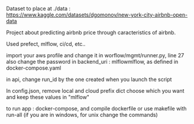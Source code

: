 Dataset to place at ./data : https://www.kaggle.com/datasets/dgomonov/new-york-city-airbnb-open-data

Project about predicting airbnb price through caracteristics of airbnb.

Used prefect, mlflow, ci/cd, etc..

import your aws profile and change it in worflow/mgmt/runner.py, line 27
also change the password in backend_uri : mlflowmlflow, as defined in docker-compose.yaml

in api, change run_id by the one created when you launch the script 

In config.json, remove local and cloud prefix dict choose which you want and keep these values in "mlflow" 

to run app : docker-compose, and compile dockerfile or use makefile with run-all (if you are in windows, for unix change the commands)
